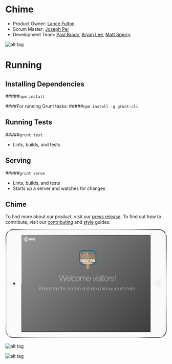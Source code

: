 # Chime

- Product Owner: [Lance Fulton](https://github.com/LanceFulton)
- Scrum Master: [Joseph Pei](https://github.com/jpei)
- Development Team: [Paul Brady](https://github.com/pablobrady), [Bryan Lee](https://github.com/LanceFulton), [Matt Sperry](https://github.com/sperrow)



![alt tag](https://github.com/TallestTree/Chime/blob/development/public/images/ipad-02-client-ping.png)


# Running

## Installing Dependencies
#####`npm install`

####For running Grunt tasks:
#####`npm install -g grunt-cli`

## Running Tests

#####`grunt test`
   - Lints, builds, and tests

## Serving

#####`grunt serve`
   - Lints, builds, and tests
   - Starts up a server and watches for changes

## Chime

To find more about our product, visit our [press release](https://github.com/TallestTree/Chime/blob/master/_PRESS-RELEASE.md).
To find out how to contribute, visit our [contributing](https://github.com/TallestTree/Chime/blob/master/_CONTRIBUTING.md) and [style](https://github.com/TallestTree/Chime/blob/master/_STYLE-GUIDE.md) guides.



![alt tag](https://github.com/TallestTree/Chime/blob/development/public/images/ipad-02-client-welcome.png)


![alt tag](https://github.com/TallestTree/Chime/blob/development/public/images/ipad-02-client-directory.png)


![alt tag](https://github.com/TallestTree/Chime/blob/development/public/images/imac-01-admin-directory.png)
